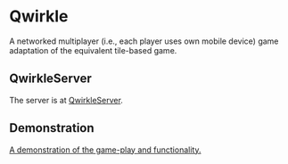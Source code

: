# Qwirkle
A networked multiplayer (i.e., each player uses own mobile device) game adaptation of the equivalent tile-based game.

## QwirkleServer
The server is at [QwirkleServer](https://github.com/mpndl/QwirkleServer).

## Demonstration
[A demonstration of the game-play and functionality.](https://youtu.be/8z7KxY2jVVU)
